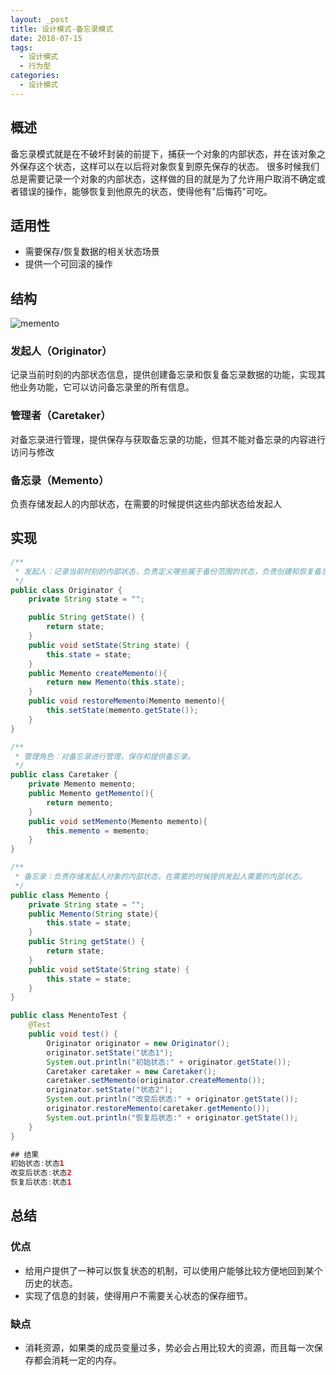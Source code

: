 ```yaml
---
layout: _post
title: 设计模式-备忘录模式
date: 2018-07-15
tags: 
  - 设计模式
  - 行为型
categories: 
  - 设计模式
---
```

## 概述
备忘录模式就是在不破坏封装的前提下，捕获一个对象的内部状态，并在该对象之外保存这个状态，这样可以在以后将对象恢复到原先保存的状态。
很多时候我们总是需要记录一个对象的内部状态，这样做的目的就是为了允许用户取消不确定或者错误的操作，能够恢复到他原先的状态，使得他有"后悔药"可吃。

## 适用性
+ 需要保存/恢复数据的相关状态场景
+ 提供一个可回滚的操作

## 结构

![memento](memento.png)

### 发起人（Originator）
记录当前时刻的内部状态信息，提供创建备忘录和恢复备忘录数据的功能，实现其他业务功能，它可以访问备忘录里的所有信息。
### 管理者（Caretaker）
对备忘录进行管理，提供保存与获取备忘录的功能，但其不能对备忘录的内容进行访问与修改
### 备忘录（Memento）
负责存储发起人的内部状态，在需要的时候提供这些内部状态给发起人

## 实现

```java
/**
 * 发起人：记录当前时刻的内部状态，负责定义哪些属于备份范围的状态，负责创建和恢复备忘录数据
 */
public class Originator {
    private String state = "";

    public String getState() {
        return state;
    }
    public void setState(String state) {
        this.state = state;
    }
    public Memento createMemento(){
        return new Memento(this.state);
    }
    public void restoreMemento(Memento memento){
        this.setState(memento.getState());
    }
}

/**
 * 管理角色：对备忘录进行管理，保存和提供备忘录。
 */
public class Caretaker {
    private Memento memento;
    public Memento getMemento(){
        return memento;
    }
    public void setMemento(Memento memento){
        this.memento = memento;
    }
}

/**
 * 备忘录：负责存储发起人对象的内部状态，在需要的时候提供发起人需要的内部状态。
 */
public class Memento {
    private String state = "";
    public Memento(String state){
        this.state = state;
    }
    public String getState() {
        return state;
    }
    public void setState(String state) {
        this.state = state;
    }
}

public class MenentoTest {
    @Test
    public void test() {
        Originator originator = new Originator();
        originator.setState("状态1");
        System.out.println("初始状态:" + originator.getState());
        Caretaker caretaker = new Caretaker();
        caretaker.setMemento(originator.createMemento());
        originator.setState("状态2");
        System.out.println("改变后状态:" + originator.getState());
        originator.restoreMemento(caretaker.getMemento());
        System.out.println("恢复后状态:" + originator.getState());
    }
}

## 结果
初始状态:状态1
改变后状态:状态2
恢复后状态:状态1
```

## 总结
### 优点
+ 给用户提供了一种可以恢复状态的机制，可以使用户能够比较方便地回到某个历史的状态。 
+ 实现了信息的封装，使得用户不需要关心状态的保存细节。
### 缺点
+ 消耗资源，如果类的成员变量过多，势必会占用比较大的资源，而且每一次保存都会消耗一定的内存。